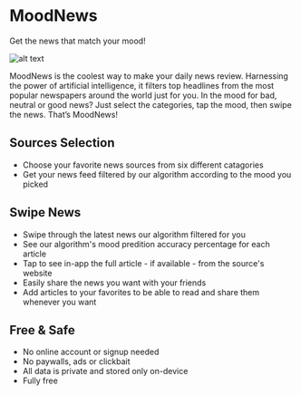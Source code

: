 # MoodNews

Get the news that match your mood!

![alt text](https://github.com/souleywague/MoodNews.website/blob/master/home-screenshot.png)

MoodNews is the coolest way to make your daily news review. Harnessing the power of artificial intelligence, it filters top headlines from the most popular newspapers around the world just for you. In the mood for bad, neutral or good news? Just select the categories, tap the mood, then swipe the news. That’s MoodNews!

## Sources Selection

* Choose your favorite news sources from six different catagories
* Get your news feed filtered by our algorithm according to the mood you picked

## Swipe News

* Swipe through the latest news our algorithm filtered for you
* See our algorithm's mood predition accuracy percentage for each article
* Tap to see in-app the full article - if available - from the source's website
* Easily share the news you want with your friends
* Add articles to your favorites to be able to read and share them whenever you want

## Free & Safe

* No online account or signup needed
* No paywalls, ads or clickbait
* All data is private and stored only on-device
* Fully free
